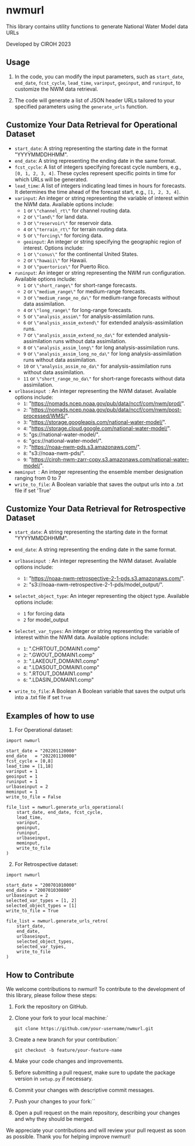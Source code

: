 
# nwmurl

This library contains utility functions to generate National Water Model data URLs

Developed by CIROH 2023
## Usage

1. In the code, you can modify the input parameters, such as `start_date`, `end_date`, `fcst_cycle`, `lead_time`, `varinput`, `geoinput`, and `runinput`, to customize the NWM data retrieval.

2. The code will generate a list of JSON header URLs tailored to your specified parameters using the `generate_urls` function.

## Customize Your Data Retrieval for Operational Dataset
- `start_date`: A string representing the starting date in the format \"YYYYMMDDHHMM".
- `end_date`: A string representing the ending date in the same format.
- `fcst_cycle`: A list of integers specifying forecast cycle numbers, e.g., `[0, 1, 2, 3, 4]`. These cycles represent specific points in time for which URLs will be generated.
- `lead_time`: A list of integers indicating lead times in hours for forecasts. It determines the time ahead of the forecast start, e.g., `[1, 2, 3, 4]`.
 - `varinput`: An integer or string representing the variable of interest within the NWM data. Available options include:
   - `1` or `\"channel_rt\"` for channel routing data.
   - `2` or `\"land\"` for land data.
   - `3` or `\"reservoir\"` for reservoir data.
   - `4` or `\"terrain_rt\"` for terrain routing data.
   - `5` or `\"forcing\"` for forcing data.
   - `geoinput`: An integer or string specifying the geographic region of interest. Options include:
   - `1` or `\"conus\"` for the continental United States.
   - `2` or `\"hawaii\"` for Hawaii.
   - `3` or `\"puertorico\"` for Puerto Rico.
 - `runinput`: An integer or string representing the NWM run configuration. Available options include:
   - `1` or `\"short_range\"` for short-range forecasts.
   - `2` or `\"medium_range\"` for medium-range forecasts.
   - `3` or `\"medium_range_no_da\"` for medium-range forecasts without data assimilation.
   - `4` or `\"long_range\"` for long-range forecasts.
   - `5` or `\"analysis_assim\"` for analysis-assimilation runs.
   - `6` or `\"analysis_assim_extend\"` for extended analysis-assimilation runs.
    - `7` or `\"analysis_assim_extend_no_da\"` for extended analysis-assimilation runs without data assimilation.
   - `8` or `\"analysis_assim_long\"` for long analysis-assimilation runs.
   - `9` or `\"analysis_assim_long_no_da\"` for long analysis-assimilation runs without data assimilation.
   - `10` or `\"analysis_assim_no_da\"` for analysis-assimilation runs without data assimilation.
   - `11` or `\"short_range_no_da\"` for short-range forecasts without data assimilation.
- `urlbaseinput `:  An integer representing the NWM dataset. Available options include:
	- `1`: "https://nomads.ncep.noaa.gov/pub/data/nccf/com/nwm/prod/".
    - `2`: "https://nomads.ncep.noaa.gov/pub/data/nccf/com/nwm/post-processed/WMS/".
    - `3`: "https://storage.googleapis.com/national-water-model/".
    - `4`: "https://storage.cloud.google.com/national-water-model/".
    - `5`: "gs://national-water-model/".
    - `6`: "gcs://national-water-model/".
    - `7`: "https://noaa-nwm-pds.s3.amazonaws.com/".
    - `8`: "s3://noaa-nwm-pds/".
    - `9`: "https://ciroh-nwm-zarr-copy.s3.amazonaws.com/national-water-model/".
- `meminput `:  An integer representing the ensemble member designation ranging from 0 to 7
- `write_to_file`:  A Boolean variable that saves the output urls into a .txt file if set 'True'

## Customize Your Data Retrieval for Retrospective Dataset
- `start_date`: A string representing the starting date in the format \"YYYYMMDDHHMM".
- `end_date`: A string representing the ending date in the same format.
- `urlbaseinput `:  An integer representing the NWM dataset. Available options include:
	- `1`: "https://noaa-nwm-retrospective-2-1-pds.s3.amazonaws.com/".
    - `2`: "s3://noaa-nwm-retrospective-2-1-pds/model_output/".
- `selectet_object_type`: An integer representing the object type. Available options include:
	- `1` for forcing data
	- `2` for model_output
 
- `Selectet_var_types`:  An integer or string representing the variable of interest within the NWM data. Available options include:
	- `1`: ".CHRTOUT_DOMAIN1.comp"
    - `2`: ".GWOUT_DOMAIN1.comp"
    - `3`: ".LAKEOUT_DOMAIN1.comp"
    - `4`: ".LDASOUT_DOMAIN1.comp"
    - `5`: ".RTOUT_DOMAIN1.comp"
    - `6`: ".LDASIN_DOMAIN1.comp"
- `write_to_file`: A Boolean A Boolean variable that saves the output urls into a .txt file if set `True`
## Examples of how to use 



1. For Operational dataset:
```
import nwmurl

start_date = "202201120000"
end_date   = "202201130000"
fcst_cycle = [0,8]
lead_time = [1,18]
varinput = 1
geoinput = 1
runinput = 1
urlbaseinput = 2
meminput = 1
write_to_file = False

file_list = nwmurl.generate_urls_operational(
    start_date, end_date, fcst_cycle,
    lead_time,
    varinput,
    geoinput,
    runinput,
    urlbaseinput,
    meminput,
    write_to_file
)
```

2. For Retrospective dataset:
```
import nwmurl

start_date = "200701010000"
end_date = "200701030800"
urlbaseinput = 2
selected_var_types = [1, 2]
selected_object_types = [1]  
write_to_file = True

file_list = nwmurl.generate_urls_retro(
    start_date,
    end_date,
    urlbaseinput,
    selected_object_types,
    selected_var_types,
    write_to_file
)
```

## How to Contribute

We welcome contributions to nwmurl! To contribute to the development of this library, please follow these steps:

1. Fork the repository on GitHub.

2. Clone your fork to your local machine:` 

	`git clone https://github.com/your-username/nwmurl.git`

 3. Create a new branch for your contribution:` 

	`git checkout -b feature/your-feature-name`


4. Make your code changes and improvements.

5. Before submitting a pull request, make sure to update the package version in `setup.py` if necessary.

6. Commit your changes with descriptive commit messages.

7. Push your changes to your fork:`` 


8. Open a pull request on the main repository, describing your changes and why they should be merged.

We appreciate your contributions and will review your pull request as soon as possible. Thank you for helping improve nwmurl!
